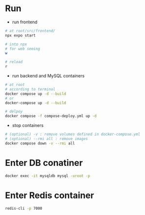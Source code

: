 # Run
- run frontend
```bash
# at root/src/frontend/
npx expo start

# into npx
# for web seeing
w

# reload
r
```
- run backend and MySQL containers 
```bash
# at root
# according to terminal
docker compose up -d --build
# or
docker-compose up -d --build

# delpoy
docker compose -f compose-deploy.yml up -d
```
- stop containers 
```bash
# (optional) -v : remove volumes defined in docker-compose.yml
# (optional) --rmi all : remove images
docker compose down -v --rmi all
```

# Enter DB conatiner
```bash
docker exec -it mysqldb mysql -uroot -p
```

# Enter Redis container
```bash
redis-cli -p 7000
```